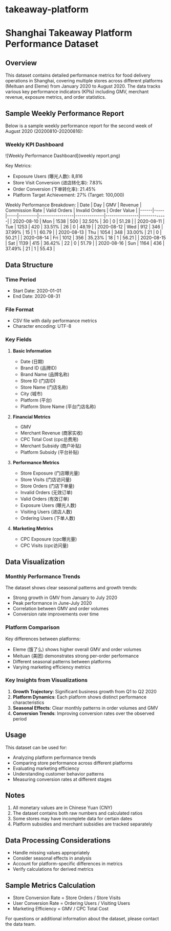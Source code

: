 # takeaway-platform

# Shanghai Takeaway Platform Performance Dataset

## Overview
This dataset contains detailed performance metrics for food delivery operations in Shanghai, covering multiple stores across different platforms (Meituan and Eleme) from January 2020 to August 2020. The data tracks various key performance indicators (KPIs) including GMV, merchant revenue, exposure metrics, and order statistics.

## Sample Weekly Performance Report
Below is a sample weekly performance report for the second week of August 2020 (20200810-20200816):

### Weekly KPI Dashboard
![Weekly Performance Dashboard](weekly report.png)

Key Metrics:
- Exposure Users (曝光人数): 8,816
- Store Visit Conversion (进店转化率): 7.83%
- Order Conversion (下单转化率): 21.45%
- Platform Target Achievement: 27% (Target: 100,000)

Weekly Performance Breakdown:
| Date | Day | GMV | Revenue | Commission Rate | Valid Orders | Invalid Orders | Order Value |
|------|-----|-----|---------|-----------------|--------------|----------------|-------------|
| 2020-08-10 | Mon | 1538 | 500 | 32.50% | 30 | 0 | 51.28 |
| 2020-08-11 | Tue | 1253 | 420 | 33.51% | 26 | 0 | 48.19 |
| 2020-08-12 | Wed | 912 | 346 | 37.99% | 15 | 1 | 60.79 |
| 2020-08-13 | Thu | 1054 | 348 | 33.00% | 21 | 0 | 50.21 |
| 2020-08-14 | Fri | 1012 | 356 | 35.23% | 18 | 1 | 56.21 |
| 2020-08-15 | Sat | 1139 | 415 | 36.42% | 22 | 0 | 51.79 |
| 2020-08-16 | Sun | 1164 | 436 | 37.49% | 21 | 1 | 55.43 |

## Data Structure

### Time Period
- Start Date: 2020-01-01
- End Date: 2020-08-31

### File Format
- CSV file with daily performance metrics
- Character encoding: UTF-8

### Key Fields
1. **Basic Information**
   - Date (日期)
   - Brand ID (品牌ID)
   - Brand Name (品牌名称)
   - Store ID (门店ID)
   - Store Name (门店名称)
   - City (城市)
   - Platform (平台)
   - Platform Store Name (平台门店名称)

2. **Financial Metrics**
   - GMV
   - Merchant Revenue (商家实收)
   - CPC Total Cost (cpc总费用)
   - Merchant Subsidy (商户补贴)
   - Platform Subsidy (平台补贴)

3. **Performance Metrics**
   - Store Exposure (门店曝光量)
   - Store Visits (门店访问量)
   - Store Orders (门店下单量)
   - Invalid Orders (无效订单)
   - Valid Orders (有效订单)
   - Exposure Users (曝光人数)
   - Visiting Users (进店人数)
   - Ordering Users (下单人数)

4. **Marketing Metrics**
   - CPC Exposure (cpc曝光量)
   - CPC Visits (cpc访问量)

## Data Visualization

### Monthly Performance Trends
The dataset shows clear seasonal patterns and growth trends:
- Strong growth in GMV from January to July 2020
- Peak performance in June-July 2020
- Correlation between GMV and order volumes
- Conversion rate improvements over time

### Platform Comparison
Key differences between platforms:
- Eleme (饿了么) shows higher overall GMV and order volumes
- Meituan (美团) demonstrates strong per-order performance
- Different seasonal patterns between platforms
- Varying marketing efficiency metrics

### Key Insights from Visualizations
1. **Growth Trajectory**: Significant business growth from Q1 to Q2 2020
2. **Platform Dynamics**: Each platform shows distinct performance characteristics
3. **Seasonal Effects**: Clear monthly patterns in order volumes and GMV
4. **Conversion Trends**: Improving conversion rates over the observed period

## Usage
This dataset can be used for:
- Analyzing platform performance trends
- Comparing store performance across different platforms
- Evaluating marketing efficiency
- Understanding customer behavior patterns
- Measuring conversion rates at different stages

## Notes
1. All monetary values are in Chinese Yuan (CNY)
2. The dataset contains both raw numbers and calculated ratios
3. Some stores may have incomplete data for certain dates
4. Platform subsidies and merchant subsidies are tracked separately

## Data Processing Considerations
- Handle missing values appropriately
- Consider seasonal effects in analysis
- Account for platform-specific differences in metrics
- Verify calculations for derived metrics

## Sample Metrics Calculation
- Store Conversion Rate = Store Orders / Store Visits
- User Conversion Rate = Ordering Users / Visiting Users
- Marketing Efficiency = GMV / CPC Total Cost

For questions or additional information about the dataset, please contact the data team.
